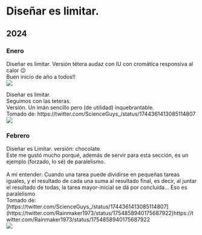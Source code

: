 # Diseñar es limitar.

## 2024
### Enero

Diseñar es limitar. Versión tétera audaz con IU con cromática responsiva al calor 😉<br/>
Buen inicio de año a todos!!<br/>
<img src="Tetera01.gif">

<p/>
Diseñar es limitar.<br/>
Seguimos con las teteras.<br/>
Versión. Un imán sencillo pero (de utilidad) inquebrantable.<br/>
Tomado de: https://twitter.com/ScienceGuys_/status/1744361413085114807
  <br/>

<img src="Tetera02.gif">

### Febrero
<p/>
Diseñar es Limitar. versión: chocolate.<br/>
Este me gustó mucho porqué, además de servir para esta sección, es un ejemplo (forzado, lo sé) de paralelismo.<br/>
<br/>
A mí entender: Cuando una tarea puede dividirse en pequeñas tareas iguales, y el resultado de cada una suma al resultado final, es decir, al juntar el resultado de todas, la tarea mayor-inicial se dá por concluída... Eso es paralelismo<br/>
Tomado de: [https://twitter.com/ScienceGuys_/status/1744361413085114807](https://twitter.com/Rainmaker1973/status/1754858940175687922)https://twitter.com/Rainmaker1973/status/1754858940175687922
  <br/>

<img src="chocolate">


